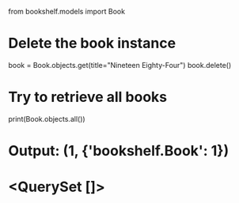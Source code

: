 from bookshelf.models import Book
# Delete the book instance
book = Book.objects.get(title="Nineteen Eighty-Four")
book.delete()

# Try to retrieve all books
print(Book.objects.all())

# Output: (1, {'bookshelf.Book': 1})
# <QuerySet []>

